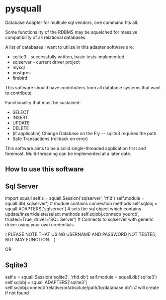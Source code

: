 pysquall
====

Database Adapter for multiple sql vendors, one command fits all.

Some functionality of the RDBMS may be squelched for massive
compatibility of all relational databases.

A list of databases I want to utilize in this adapter software are:

* sqlite3 - successfully written, basic tests implemented
* sqlserver - current driver project
* mysql
* postgres
* firebird


This software should have contributers from all database systems
that want to contribute.

Functionality that must be sustained:

* SELECT
* INSERT
* UPDATE
* DELETE
* (if applicable) Change Database on the Fly -- sqlite3 requires the path.
* Safe Transactions (rollback on error)

This software aims to be a solid single-threaded application first and 
foremost. Multi-threading can be implemented at a later date.

How to use this software
----

Sql Server
---------
import squall
self.s = squall.Session('sqlserver', 'rfid')
self.module = squall.db('sqlserver') # module contains connection methods
self.sqlobj = squall.ADAPTERS['sqlserver'] # sets the sql object which contains update/insert/delete/select methods
self.sqlobj.connect('yourdb', trusted=True, driver='SQL Server') # Connects to sqlserver with generic driver using your own credentials

( PLEASE NOTE THAT USING USERNAME AND PASSWORD NOT TESTED, BUT MAY FUNCTION... )

OR

Sqlite3 
---------
self.s = squall.Session('sqlite3', 'rfid.db')
self.module = squall.db('sqlite3')
self.sqlobj = squall.ADAPTERS['sqlite3']
self.sqlobj.connect('relative/or/absolute/path/to/database.db') # will create if not found
 
